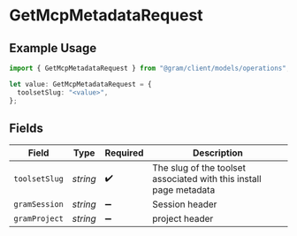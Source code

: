 # GetMcpMetadataRequest

## Example Usage

```typescript
import { GetMcpMetadataRequest } from "@gram/client/models/operations";

let value: GetMcpMetadataRequest = {
  toolsetSlug: "<value>",
};
```

## Fields

| Field                                                              | Type                                                               | Required                                                           | Description                                                        |
| ------------------------------------------------------------------ | ------------------------------------------------------------------ | ------------------------------------------------------------------ | ------------------------------------------------------------------ |
| `toolsetSlug`                                                      | *string*                                                           | :heavy_check_mark:                                                 | The slug of the toolset associated with this install page metadata |
| `gramSession`                                                      | *string*                                                           | :heavy_minus_sign:                                                 | Session header                                                     |
| `gramProject`                                                      | *string*                                                           | :heavy_minus_sign:                                                 | project header                                                     |